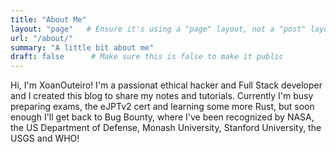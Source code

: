```yaml
---
title: "About Me"
layout: "page"   # Ensure it's using a "page" layout, not a "post" layout
url: "/about/"
summary: "A little bit about me"
draft: false      # Make sure this is false to make it public
---
```

Hi, I'm XoanOuteiro! I'm a passionat ethical hacker and Full Stack developer and I created this blog to share my notes and tutorials. Currently I'm busy preparing exams, the eJPTv2 cert and learning some more Rust, but soon enough I'll get back to Bug Bounty, where I've been recognized by NASA, the US Department of Defense, Monash University, Stanford University, the USGS and WHO!

